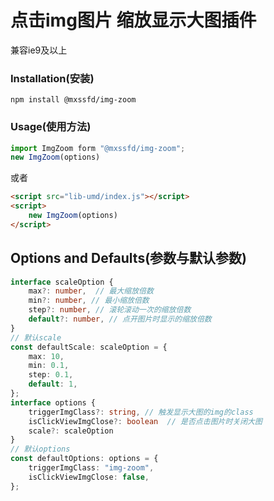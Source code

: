 # 点击img图片 缩放显示大图插件
   兼容ie9及以上

### Installation(安装)
`npm install @mxssfd/img-zoom`
### Usage(使用方法)
```javascript
import ImgZoom form "@mxssfd/img-zoom";
new ImgZoom(options)
```
或者
```html
<script src="lib-umd/index.js"></script>
<script>
    new ImgZoom(options)
</script>
```
## Options and Defaults(参数与默认参数)
```typescript
interface scaleOption {
    max?: number,  // 最大缩放倍数
    min?: number, // 最小缩放倍数
    step?: number, // 滚轮滚动一次的缩放倍数
    default?: number, // 点开图片时显示的缩放倍数
}
// 默认scale
const defaultScale: scaleOption = {
    max: 10,
    min: 0.1,
    step: 0.1,
    default: 1,
};
interface options {
    triggerImgClass?: string, // 触发显示大图的img的class
    isClickViewImgClose?: boolean  // 是否点击图片时关闭大图
    scale?: scaleOption
}
// 默认options
const defaultOptions: options = {
    triggerImgClass: "img-zoom",
    isClickViewImgClose: false,
};
```
